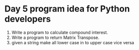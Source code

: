 # Day 5 program idea for Python developers

1. Write a program to calculate compound interest.
2. Write a program to return Matrix Transpose.
3. given a string make all lower case in to upper case vice versa
